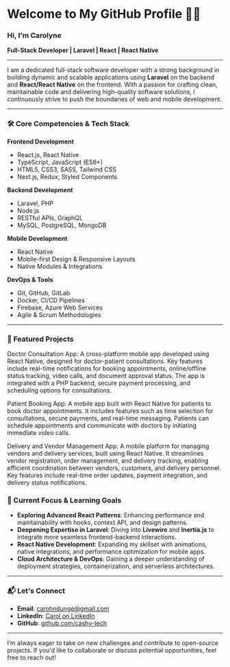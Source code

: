 # Welcome to My GitHub Profile 👨‍💻

### Hi, I'm Carolyne  
**Full-Stack Developer | Laravel | React | React Native**

---

I am a dedicated full-stack software developer with a strong background in building dynamic and scalable applications using **Laravel** on the backend and **React/React Native** on the frontend. With a passion for crafting clean, maintainable code and delivering high-quality software solutions, I continuously strive to push the boundaries of web and mobile development.

---

### 🛠 Core Competencies & Tech Stack

**Frontend Development**  
- React.js, React Native  
- TypeScript, JavaScript (ES6+)  
- HTML5, CSS3, SASS, Tailwind CSS  
- Next.js, Redux, Styled Components  

**Backend Development**  
- Laravel, PHP  
- Node.js  
- RESTful APIs, GraphQL  
- MySQL, PostgreSQL, MongoDB  

**Mobile Development**  
- React Native  
- Mobile-first Design & Responsive Layouts  
- Native Modules & Integrations  

**DevOps & Tools**  
- Git, GitHub, GitLab  
- Docker, CI/CD Pipelines  
- Firebase, Azure Web Services  
- Agile & Scrum Methodologies  

---

### 🚀 Featured Projects

Doctor Consultation App: A cross-platform mobile app developed using React Native, designed for doctor-patient consultations. Key features include real-time notifications for booking appointments, online/offline status tracking, video calls, and document approval status. The app is integrated with a PHP backend, secure payment processing, and scheduling options for consultations.

Patient Booking App: A mobile app built with React Native for patients to book doctor appointments. It includes features such as time selection for consultations, secure payments, and real-time messaging. Patients can schedule appointments and communicate with doctors by initiating immediate video calls.

Delivery and Vendor Management App: A mobile platform for managing vendors and delivery services, built using React Native. It streamlines vendor registration, order management, and delivery tracking, enabling efficient coordination between vendors, customers, and delivery personnel. Key features include real-time order updates, payment integration, and delivery status notifications.


### 🌱 Current Focus & Learning Goals

- **Exploring Advanced React Patterns**: Enhancing performance and maintainability with hooks, context API, and design patterns.
- **Deepening Expertise in Laravel**: Diving into **Livewire** and **Inertia.js** to integrate more seamless frontend-backend interactions.
- **React Native Development**: Expanding my skillset with animations, native integrations, and performance optimization for mobile apps.
- **Cloud Architecture & DevOps**: Gaining a deeper understanding of deployment strategies, containerization, and serverless architectures.

---

### 📬 Let's Connect

- **Email**: [carohndunge@gmail.com](mailto:carohndunge@gmail.com)  
- **LinkedIn**: [Carol on LinkedIn](https://www.linkedin.com/in/carol-n-432a14149/)  
- **GitHub**: [github.com/cashy-tech](https://github.com/cashy-tech)

---

I’m always eager to take on new challenges and contribute to open-source projects. If you'd like to collaborate or discuss potential opportunities, feel free to reach out!
